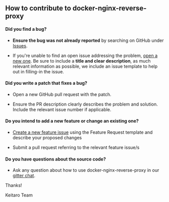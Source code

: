 ## How to contribute to docker-nginx-reverse-proxy

#### **Did you find a bug?**

* **Ensure the bug was not already reported** by searching on GitHub under [Issues](https://github.com/keitaroinc/docker-nginx-reverse-proxy/issues).

* If you're unable to find an open issue addressing the problem, [open a new one](https://github.com/keitaroinc/docker-nginx-reverse-proxy/issues/new). Be sure to include a **title and clear description**, as much relevant information as possible, we include an issue template to help out in filling-in the issue.

#### **Did you write a patch that fixes a bug?**

* Open a new GitHub pull request with the patch.

* Ensure the PR description clearly describes the problem and solution. Include the relevant issue number if applicable.

#### **Do you intend to add a new feature or change an existing one?**

* [Create a new feature issue](https://github.com/keitaroinc/docker-nginx-reverse-proxy/issues/new) using the Feature Request template and describe your proposed changes

* Submit a pull request referring to the relevant feature issue/s

#### **Do you have questions about the source code?**

* Ask any question about how to use docker-nginx-reverse-proxy in our [gitter chat](https://gitter.im/keitaroinc/ckan).

Thanks!

Keitaro Team
